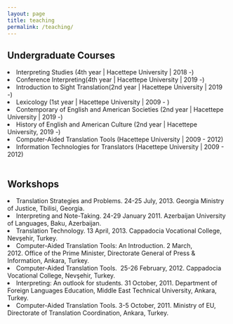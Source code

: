 ```yaml
---
layout: page
title: teaching
permalink: /teaching/
---
```

<h2>Undergraduate Courses</h2>

<li>Interpreting Studies (4th year | Hacettepe University | 2018 -)</li>
<li>Conference Interpreting(4th year | Hacettepe University | 2019 -)</li>
<li>Introduction to Sight Translation(2nd year | Hacettepe University | 2019 -)</li>
<li>Lexicology (1st year | Hacettepe University | 2009 - )</li>
<li>Contemporary of English and American Societies (2nd year | Hacettepe University | 2019 -)</li>
<li>History of English and American Culture (2nd year | Hacettepe University, 2019 -)</li>
<li>Computer-Aided Translation Tools (Hacettepe University | 2009 - 2012)</li>
<li>Information Technologies for Translators (Hacettepe University | 2009 - 2012)</li>
<br>

<h2>Workshops</h2>
<li>Translation Strategies and Problems. 24-25 July, 2013. Georgia Ministry of Justice, Tbilisi, Georgia.</li>
<li>Interpreting and Note-Taking. 24-29 January 2011. Azerbaijan University of Languages, Baku, Azerbaijan.</li>
<li>Translation Technology. 13 April, 2013. Cappadocia Vocational College, Nevşehir, Turkey.</li>
<li>Computer-Aided Translation Tools: An Introduction. 2 March, 2012. Office of the Prime Minister, Directorate General of Press & Information, Ankara, Turkey.</li>
<li>Computer-Aided Translation Tools.  25-26 February, 2012. Cappadocia Vocational College, Nevşehir, Turkey.</li>
<li>Interpreting: An outlook for students. 31 October, 2011. Department of Foreign Languages Education, Middle East Technical University, Ankara, Turkey.</li>
<li>Computer-Aided Translation Tools. 3-5 October, 2011. Ministry of EU, Directorate of Translation Coordination, Ankara, Turkey.</li>
